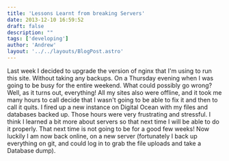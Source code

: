 ```yaml
---
title: 'Lessons Learnt from breaking Servers'
date: 2013-12-10 16:59:52
draft: false
description: ""
tags: ['developing']
author: 'Andrew'
layout: '../../layouts/BlogPost.astro'
---
```


Last week I decided to upgrade the version of nginx that I'm using to run this site. Without taking any backups. On a Thursday evening when I was going to be busy for the entire weekend. What could possibly go wrong? Well, as it turns out, everything! All my sites also were offline, and it took me many hours to call decide that I wasn't going to be able to fix it and then to call it quits. I fired up a new instance on Digital Ocean with my files and databases backed up. Those hours were very frustrating and stressful. I think I learned a bit more about servers so that next time I will be able to do it properly. That next time is not going to be for a good few weeks! Now luckily I am now back online, on a new server (fortunately I back up everything on git, and could log in to grab the file uploads and take a Database dump).
